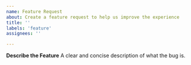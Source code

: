 ```yaml
---
name: Feature Request
about: Create a feature request to help us improve the experience
title: ''
labels: 'feature'
assignees: ''

---
```


**Describe the Feature**
A clear and concise description of what the bug is.
